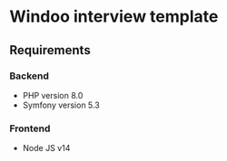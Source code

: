 # Windoo interview template

## Requirements

### Backend

- PHP version 8.0
- Symfony version 5.3

### Frontend

- Node JS v14

